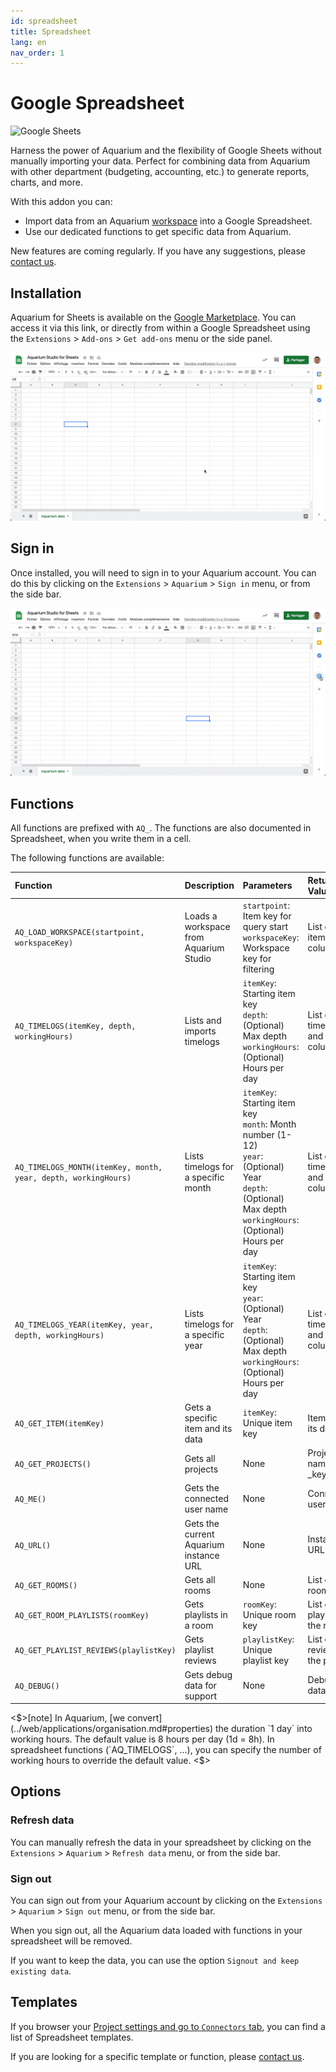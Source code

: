 ```yaml
---
id: spreadsheet
title: Spreadsheet
lang: en
nav_order: 1
---
```


# Google Spreadsheet

![Google Sheets](/_medias/integrations_spreadsheet.webp)

Harness the power of Aquarium and the flexibility of Google Sheets without manually importing your data. Perfect for combining data from Aquarium with other department (budgeting, accounting, etc.) to generate reports, charts, and more.

With this addon you can:

- Import data from an Aquarium [workspace](../web/workspaces/index.md) into a Google Spreadsheet.
- Use our dedicated functions to get specific data from Aquarium.

New features are coming regularly. If you have any suggestions, please [contact us](/contact.md).

## Installation

Aquarium for Sheets is available on the [Google Marketplace](https://workspace.google.com/marketplace/app/appname/759195509032). You can access it via this link, or directly from within a Google Spreadsheet using the `Extensions` > `Add-ons` > `Get add-ons` menu or the side panel.

![Install](../_medias/integrations_aquarium_for_sheets_install.gif)

## Sign in

Once installed, you will need to sign in to your Aquarium account. You can do this by clicking on the `Extensions` > `Aquarium` > `Sign in` menu, or from the side bar.

![Signin](../_medias/integrations_aquarium_for_sheets_signin.gif)

## Functions

All functions are prefixed with `AQ_`. The functions are also documented in Spreadsheet, when you write them in a cell.

The following functions are available:

| Function | Description | Parameters | Return Value |
|:----------|:-------------|:------------|:--------------|
| `AQ_LOAD_WORKSPACE(startpoint, workspaceKey)` | Loads a workspace from Aquarium Studio | `startpoint`: Item key for query start<br>`workspaceKey`: Workspace key for filtering | List of items and columns |
| `AQ_TIMELOGS(itemKey, depth, workingHours)` | Lists and imports timelogs | `itemKey`: Starting item key<br>`depth`: (Optional) Max depth<br>`workingHours`: (Optional) Hours per day | List of timelogs and columns |
| `AQ_TIMELOGS_MONTH(itemKey, month, year, depth, workingHours)` | Lists timelogs for a specific month | `itemKey`: Starting item key<br>`month`: Month number (1-12)<br>`year`: (Optional) Year<br>`depth`: (Optional) Max depth<br>`workingHours`: (Optional) Hours per day | List of timelogs and columns |
| `AQ_TIMELOGS_YEAR(itemKey, year, depth, workingHours)` | Lists timelogs for a specific year | `itemKey`: Starting item key<br>`year`: (Optional) Year<br>`depth`: (Optional) Max depth<br>`workingHours`: (Optional) Hours per day | List of timelogs and columns |
| `AQ_GET_ITEM(itemKey)` | Gets a specific item and its data | `itemKey`: Unique item key | Item and its data |
| `AQ_GET_PROJECTS()` | Gets all projects | None | Project name and _key |
| `AQ_ME()` | Gets the connected user name | None | Connected user name |
| `AQ_URL()` | Gets the current Aquarium instance URL | None | Instance URL |
| `AQ_GET_ROOMS()` | Gets all rooms | None | List of rooms |
| `AQ_GET_ROOM_PLAYLISTS(roomKey)` | Gets playlists in a room | `roomKey`: Unique room key | List of playlists in the room |
| `AQ_GET_PLAYLIST_REVIEWS(playlistKey)` | Gets playlist reviews | `playlistKey`: Unique playlist key | List of reviews in the playlist |
| `AQ_DEBUG()` | Gets debug data for support | None | Debug data |

<$>[note]
In Aquarium, [we convert](../web/applications/organisation.md#properties) the duration `1 day` into working hours. The default value is 8 hours per day (1d = 8h). In spreadsheet functions (`AQ_TIMELOGS`, ...), you can specify the number of working hours to override the default value.
<$>

## Options

### Refresh data

You can manually refresh the data in your spreadsheet by clicking on the `Extensions` > `Aquarium` > `Refresh data` menu, or from the side bar.

### Sign out

You can sign out from your Aquarium account by clicking on the `Extensions` > `Aquarium` > `Sign out` menu, or from the side bar.

When you sign out, all the Aquarium data loaded with functions in your spreadsheet will be removed.

If you want to keep the data, you can use the option `Signout and keep existing data`.

## Templates

If you browser your [Project settings and go to `Connectors` tab](../web/applications/projectsettings.md#connectors), you can find a list of Spreadsheet templates.

If you are looking for a specific template or function, please [contact us](/contact.md).


